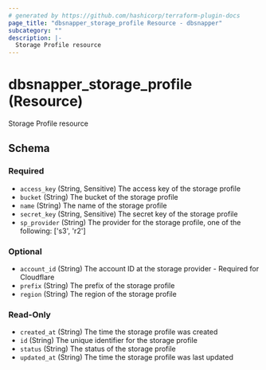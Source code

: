 ```yaml
---
# generated by https://github.com/hashicorp/terraform-plugin-docs
page_title: "dbsnapper_storage_profile Resource - dbsnapper"
subcategory: ""
description: |-
  Storage Profile resource
---
```


# dbsnapper_storage_profile (Resource)

Storage Profile resource



<!-- schema generated by tfplugindocs -->
## Schema

### Required

- `access_key` (String, Sensitive) The access key of the storage profile
- `bucket` (String) The bucket of the storage profile
- `name` (String) The name of the storage profile
- `secret_key` (String, Sensitive) The secret key of the storage profile
- `sp_provider` (String) The provider for the storage profile, one of the following: ['s3', 'r2']

### Optional

- `account_id` (String) The account ID at the storage provider - Required for Cloudflare
- `prefix` (String) The prefix of the storage profile
- `region` (String) The region of the storage profile

### Read-Only

- `created_at` (String) The time the storage profile was created
- `id` (String) The unique identifier for the storage profile
- `status` (String) The status of the storage profile
- `updated_at` (String) The time the storage profile was last updated
